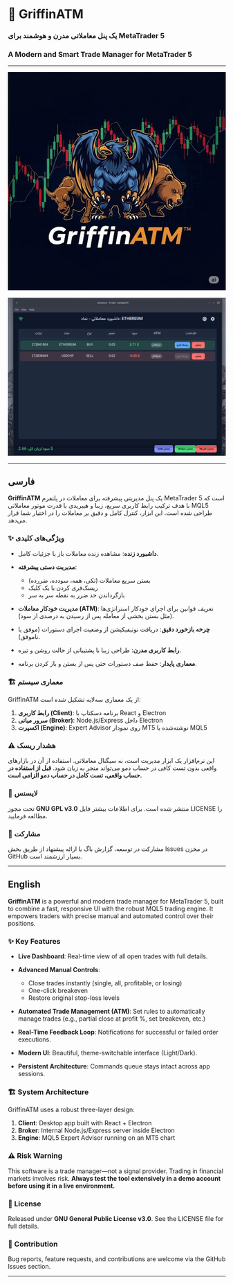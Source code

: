 # 🦅 GriffinATM

### یک پنل معاملاتی مدرن و هوشمند برای MetaTrader 5

### A Modern and Smart Trade Manager for MetaTrader 5



---

![Logo](/assets/icon.jpg)


![Preview](/screenshots/preview.png)


---


## فارسی

**GriffinATM** یک پنل مدیریتی پیشرفته برای معاملات در پلتفرم MetaTrader 5 است که با هدف ترکیب رابط کاربری سریع، زیبا و هیبریدی با قدرت موتور معاملاتی MQL5 طراحی شده است. این ابزار، کنترل کامل و دقیق بر معاملات را در اختیار شما قرار می‌دهد.

### ✨ ویژگی‌های کلیدی

* **داشبورد زنده**: مشاهده زنده معاملات باز با جزئیات کامل.
* **مدیریت دستی پیشرفته**:

  * بستن سریع معاملات (تکی، همه، سودده، ضررده)
  * ریسک‌فری کردن با یک کلیک
  * بازگرداندن حد ضرر به نقطه سر به سر
* **مدیریت خودکار معاملات (ATM)**: تعریف قوانین برای اجرای خودکار استراتژی‌ها (مثل بستن بخشی از معامله پس از رسیدن به درصدی از سود).
* **چرخه بازخورد دقیق**: دریافت نوتیفیکیشن از وضعیت اجرای دستورات (موفق یا ناموفق).
* **رابط کاربری مدرن**: طراحی زیبا با پشتیبانی از حالت روشن و تیره.
* **معماری پایدار**: حفظ صف دستورات حتی پس از بستن و باز کردن برنامه.

### 🏗️ معماری سیستم

GriffinATM از یک معماری سه‌لایه تشکیل شده است:

1. **رابط کاربری (Client)**: برنامه دسکتاپ با React و Electron
2. **سرور میانی (Broker)**: Node.js/Express داخل Electron
3. **اکسپرت (Engine)**: Expert Advisor روی نمودار MT5 نوشته‌شده با MQL5

### ⚠️ هشدار ریسک

این نرم‌افزار یک ابزار مدیریت است، نه سیگنال معاملاتی. استفاده از آن در بازارهای واقعی بدون تست کافی در حساب دمو می‌تواند منجر به زیان شود.
**قبل از استفاده در حساب واقعی، تست کامل در حساب دمو الزامی است.**

### 📄 لایسنس

تحت مجوز **GNU GPL v3.0** منتشر شده است. برای اطلاعات بیشتر فایل LICENSE را مطالعه فرمایید.

### 🤝 مشارکت

مشارکت در توسعه، گزارش باگ یا ارائه پیشنهاد از طریق بخش Issues در مخزن GitHub بسیار ارزشمند است.

---

##  English

**GriffinATM** is a powerful and modern trade manager for MetaTrader 5, built to combine a fast, responsive UI with the robust MQL5 trading engine. It empowers traders with precise manual and automated control over their positions.

### ✨ Key Features

* **Live Dashboard**: Real-time view of all open trades with full details.
* **Advanced Manual Controls**:

  * Close trades instantly (single, all, profitable, or losing)
  * One-click breakeven
  * Restore original stop-loss levels
* **Automated Trade Management (ATM)**: Set rules to automatically manage trades (e.g., partial close at profit %, set breakeven, etc.)
* **Real-Time Feedback Loop**: Notifications for successful or failed order executions.
* **Modern UI**: Beautiful, theme-switchable interface (Light/Dark).
* **Persistent Architecture**: Commands queue stays intact across app sessions.

### 🏗️ System Architecture

GriffinATM uses a robust three-layer design:

1. **Client**: Desktop app built with React + Electron
2. **Broker**: Internal Node.js/Express server inside Electron
3. **Engine**: MQL5 Expert Advisor running on an MT5 chart

### ⚠️ Risk Warning

This software is a trade manager—not a signal provider. Trading in financial markets involves risk.
**Always test the tool extensively in a demo account before using it in a live environment.**

### 📄 License

Released under **GNU General Public License v3.0**. See the LICENSE file for full details.

### 🤝 Contribution

Bug reports, feature requests, and contributions are welcome via the GitHub Issues section.

---